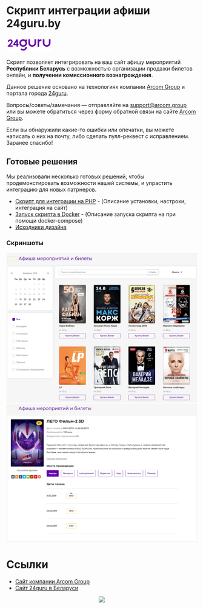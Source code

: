 # Скрипт интеграции афиши 24guru.by

![Logo](docs/logo.jpeg)

Скрипт позволяет интегрировать на ваш сайт афишу мероприятий **Республики Беларусь** с возможностью организации продажи билетов онлайн, и **получении комиссионного вознагрождения**. 

Данное решение основано на технологиях компании [Arcom Group](https://arcom.group) и портала города [24guru](https://24guru.by).

Вопросы/советы/замечания — отправляйте на support@arcom.group или вы можете обратиться через форму обратной связи на сайте [Arcom Group](https://arcom.group).

Если вы обнаружили какие-то ошибки или опечатки, вы можете написать о них на почту, либо сделать пулл-реквест с исправлением. Заранее спасибо!

## Готовые решения

Мы реализовали несколько готовых решений, чтобы продемонстировать возможности нашей системы, и упрастить интеграцию для новых патрнеров.

* [Скрипт для интеграции на PHP](apps/php) - (Описание установки, настроки, интеграция на сайт)
* [Запуск скрипта в Docker](apps/php/README.md) - (Описание запуска скрипта на при помощи docker-compose)
* [Исходники дизайна](apps/design)

### Скриншоты

![Screenshot](docs/home.png)
![Screenshot](docs/event.png)

# Ссылки

* [Сайт компании Arcom Group](https://arcom.group)
* [Сайт 24guru в Беларуси](https://24guru.by)

<p align="center"><img src="https://arcom.group/img/logo.svg" width="10%"></p>